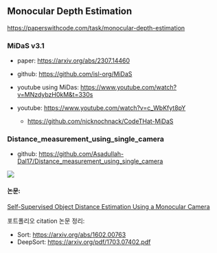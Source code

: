 ## Monocular Depth Estimation 

https://paperswithcode.com/task/monocular-depth-estimation

### MiDaS v3.1

- paper: https://arxiv.org/abs/2307.14460
- github: https://github.com/isl-org/MiDaS


- youtube using MiDas: https://www.youtube.com/watch?v=MNzdybzH0kM&t=330s
- youtube: https://www.youtube.com/watch?v=c_WbKfyt8pY
	- https://github.com/nicknochnack/CodeTHat-MiDaS



### Distance_measurement_using_single_camera
- github: https://github.com/Asadullah-Dal17/Distance_measurement_using_single_camera

![](https://i.imgur.com/gPwtqOy.png)


#### 논문:

[Self-Supervised Object Distance Estimation Using a Monocular Camera](https://www.mdpi.com/1424-8220/22/8/2936)




포트폴리오 citation 논문 정리:

- Sort: https://arxiv.org/abs/1602.00763
- DeepSort: https://arxiv.org/pdf/1703.07402.pdf

